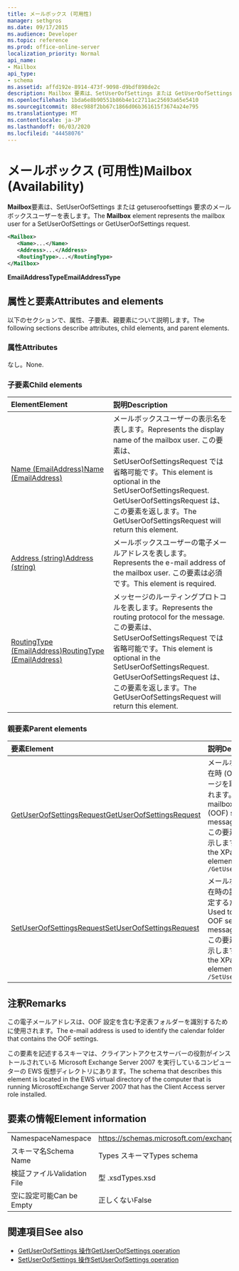 ```yaml
---
title: メールボックス (可用性)
manager: sethgros
ms.date: 09/17/2015
ms.audience: Developer
ms.topic: reference
ms.prod: office-online-server
localization_priority: Normal
api_name:
- Mailbox
api_type:
- schema
ms.assetid: affd192e-8914-473f-9098-d9bdf898de2c
description: Mailbox 要素は、SetUserOofSettings または GetUserOofSettings 要求のメールボックスユーザーを表します。
ms.openlocfilehash: 1bda6e8b90551b86b4e1c2711ac25693a65e5410
ms.sourcegitcommit: 88ec988f2bb67c1866d06b361615f3674a24e795
ms.translationtype: MT
ms.contentlocale: ja-JP
ms.lasthandoff: 06/03/2020
ms.locfileid: "44458076"
---
```

# <a name="mailbox-availability"></a><span data-ttu-id="373b0-103">メールボックス (可用性)</span><span class="sxs-lookup"><span data-stu-id="373b0-103">Mailbox (Availability)</span></span>

<span data-ttu-id="373b0-104">**Mailbox**要素は、SetUserOofSettings または getuseroofsettings 要求のメールボックスユーザーを表します。</span><span class="sxs-lookup"><span data-stu-id="373b0-104">The **Mailbox** element represents the mailbox user for a SetUserOofSettings or GetUserOofSettings request.</span></span> 
  
```xml
<Mailbox>
   <Name>...</Name>
   <Address>...</Address>
   <RoutingType>...</RoutingType>
</Mailbox>
```

<span data-ttu-id="373b0-105">**EmailAddressType**</span><span class="sxs-lookup"><span data-stu-id="373b0-105">**EmailAddressType**</span></span>

## <a name="attributes-and-elements"></a><span data-ttu-id="373b0-106">属性と要素</span><span class="sxs-lookup"><span data-stu-id="373b0-106">Attributes and elements</span></span>

<span data-ttu-id="373b0-107">以下のセクションで、属性、子要素、親要素について説明します。</span><span class="sxs-lookup"><span data-stu-id="373b0-107">The following sections describe attributes, child elements, and parent elements.</span></span>
  
### <a name="attributes"></a><span data-ttu-id="373b0-108">属性</span><span class="sxs-lookup"><span data-stu-id="373b0-108">Attributes</span></span>

<span data-ttu-id="373b0-109">なし。</span><span class="sxs-lookup"><span data-stu-id="373b0-109">None.</span></span>
  
### <a name="child-elements"></a><span data-ttu-id="373b0-110">子要素</span><span class="sxs-lookup"><span data-stu-id="373b0-110">Child elements</span></span>

|<span data-ttu-id="373b0-111">**Element**</span><span class="sxs-lookup"><span data-stu-id="373b0-111">**Element**</span></span>|<span data-ttu-id="373b0-112">**説明**</span><span class="sxs-lookup"><span data-stu-id="373b0-112">**Description**</span></span>|
|:-----|:-----|
|[<span data-ttu-id="373b0-113">Name (EmailAddress)</span><span class="sxs-lookup"><span data-stu-id="373b0-113">Name (EmailAddress)</span></span>](name-emailaddress.md) <br/> |<span data-ttu-id="373b0-114">メールボックスユーザーの表示名を表します。</span><span class="sxs-lookup"><span data-stu-id="373b0-114">Represents the display name of the mailbox user.</span></span> <span data-ttu-id="373b0-115">この要素は、SetUserOofSettingsRequest では省略可能です。</span><span class="sxs-lookup"><span data-stu-id="373b0-115">This element is optional in the SetUserOofSettingsRequest.</span></span> <span data-ttu-id="373b0-116">GetUserOofSettingsRequest は、この要素を返します。</span><span class="sxs-lookup"><span data-stu-id="373b0-116">The GetUserOofSettingsRequest will return this element.</span></span>  <br/> |
|[<span data-ttu-id="373b0-117">Address (string)</span><span class="sxs-lookup"><span data-stu-id="373b0-117">Address (string)</span></span>](address-string.md) <br/> |<span data-ttu-id="373b0-118">メールボックスユーザーの電子メールアドレスを表します。</span><span class="sxs-lookup"><span data-stu-id="373b0-118">Represents the e-mail address of the mailbox user.</span></span> <span data-ttu-id="373b0-119">この要素は必須です。</span><span class="sxs-lookup"><span data-stu-id="373b0-119">This element is required.</span></span>  <br/> |
|[<span data-ttu-id="373b0-120">RoutingType (EmailAddress)</span><span class="sxs-lookup"><span data-stu-id="373b0-120">RoutingType (EmailAddress)</span></span>](routingtype-emailaddress.md) <br/> |<span data-ttu-id="373b0-121">メッセージのルーティングプロトコルを表します。</span><span class="sxs-lookup"><span data-stu-id="373b0-121">Represents the routing protocol for the message.</span></span> <span data-ttu-id="373b0-122">この要素は、SetUserOofSettingsRequest では省略可能です。</span><span class="sxs-lookup"><span data-stu-id="373b0-122">This element is optional in the SetUserOofSettingsRequest.</span></span> <span data-ttu-id="373b0-123">GetUserOofSettingsRequest は、この要素を返します。</span><span class="sxs-lookup"><span data-stu-id="373b0-123">The GetUserOofSettingsRequest will return this element.</span></span>  <br/> |
   
### <a name="parent-elements"></a><span data-ttu-id="373b0-124">親要素</span><span class="sxs-lookup"><span data-stu-id="373b0-124">Parent elements</span></span>

|<span data-ttu-id="373b0-125">**要素**</span><span class="sxs-lookup"><span data-stu-id="373b0-125">**Element**</span></span>|<span data-ttu-id="373b0-126">**説明**</span><span class="sxs-lookup"><span data-stu-id="373b0-126">**Description**</span></span>|
|:-----|:-----|
|[<span data-ttu-id="373b0-127">GetUserOofSettingsRequest</span><span class="sxs-lookup"><span data-stu-id="373b0-127">GetUserOofSettingsRequest</span></span>](getuseroofsettingsrequest.md) <br/> |<span data-ttu-id="373b0-128">メールボックスユーザーの不在時 (OOF) の設定とメッセージを取得するために使用されます。</span><span class="sxs-lookup"><span data-stu-id="373b0-128">Used to get a mailbox user's Out of Office (OOF) settings and messages.</span></span>  <br/> <span data-ttu-id="373b0-129">この要素の XPath 式を次に示します。</span><span class="sxs-lookup"><span data-stu-id="373b0-129">The following is the XPath expression to this element:</span></span>  <br/>  `/GetUserOofSettingsRequest` <br/> |
|[<span data-ttu-id="373b0-130">SetUserOofSettingsRequest</span><span class="sxs-lookup"><span data-stu-id="373b0-130">SetUserOofSettingsRequest</span></span>](setuseroofsettingsrequest.md) <br/> |<span data-ttu-id="373b0-131">メールボックスユーザーの不在時の設定とメッセージを設定するために使用します。</span><span class="sxs-lookup"><span data-stu-id="373b0-131">Used to set a mailbox user's OOF settings and messages.</span></span>  <br/> <span data-ttu-id="373b0-132">この要素の XPath 式を次に示します。</span><span class="sxs-lookup"><span data-stu-id="373b0-132">The following is the XPath expression to this element:</span></span>  <br/>  `/SetUserOofSettingsRequest` <br/> |
   
## <a name="remarks"></a><span data-ttu-id="373b0-133">注釈</span><span class="sxs-lookup"><span data-stu-id="373b0-133">Remarks</span></span>

<span data-ttu-id="373b0-134">この電子メールアドレスは、OOF 設定を含む予定表フォルダーを識別するために使用されます。</span><span class="sxs-lookup"><span data-stu-id="373b0-134">The e-mail address is used to identify the calendar folder that contains the OOF settings.</span></span> 
  
<span data-ttu-id="373b0-135">この要素を記述するスキーマは、クライアントアクセスサーバーの役割がインストールされている Microsoft Exchange Server 2007 を実行しているコンピューターの EWS 仮想ディレクトリにあります。</span><span class="sxs-lookup"><span data-stu-id="373b0-135">The schema that describes this element is located in the EWS virtual directory of the computer that is running MicrosoftExchange Server 2007 that has the Client Access server role installed.</span></span>
  
## <a name="element-information"></a><span data-ttu-id="373b0-136">要素の情報</span><span class="sxs-lookup"><span data-stu-id="373b0-136">Element information</span></span>

|||
|:-----|:-----|
|<span data-ttu-id="373b0-137">Namespace</span><span class="sxs-lookup"><span data-stu-id="373b0-137">Namespace</span></span>  <br/> |https://schemas.microsoft.com/exchange/services/2006/types  <br/> |
|<span data-ttu-id="373b0-138">スキーマ名</span><span class="sxs-lookup"><span data-stu-id="373b0-138">Schema Name</span></span>  <br/> |<span data-ttu-id="373b0-139">Types スキーマ</span><span class="sxs-lookup"><span data-stu-id="373b0-139">Types schema</span></span>  <br/> |
|<span data-ttu-id="373b0-140">検証ファイル</span><span class="sxs-lookup"><span data-stu-id="373b0-140">Validation File</span></span>  <br/> |<span data-ttu-id="373b0-141">型 .xsd</span><span class="sxs-lookup"><span data-stu-id="373b0-141">Types.xsd</span></span>  <br/> |
|<span data-ttu-id="373b0-142">空に設定可能</span><span class="sxs-lookup"><span data-stu-id="373b0-142">Can be Empty</span></span>  <br/> |<span data-ttu-id="373b0-143">正しくない</span><span class="sxs-lookup"><span data-stu-id="373b0-143">False</span></span>  <br/> |
   
## <a name="see-also"></a><span data-ttu-id="373b0-144">関連項目</span><span class="sxs-lookup"><span data-stu-id="373b0-144">See also</span></span>

- [<span data-ttu-id="373b0-145">GetUserOofSettings 操作</span><span class="sxs-lookup"><span data-stu-id="373b0-145">GetUserOofSettings operation</span></span>](getuseroofsettings-operation.md)
- [<span data-ttu-id="373b0-146">SetUserOofSettings 操作</span><span class="sxs-lookup"><span data-stu-id="373b0-146">SetUserOofSettings operation</span></span>](setuseroofsettings-operation.md)

